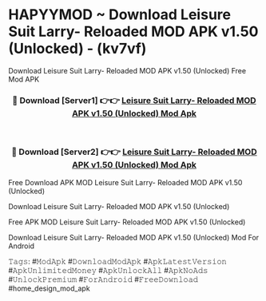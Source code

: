# HAPYYMOD ~ Download Leisure Suit Larry- Reloaded MOD APK v1.50 (Unlocked) - (kv7vf)
Download Leisure Suit Larry- Reloaded MOD APK v1.50 (Unlocked) Free Mod APK

<div align="center">
<h3>🔴 Download [Server1] 👉👉 <a href="https://apk-comot.site?title=Leisure_Suit_Larry-_Reloaded_MOD_APK_v1.50_(Unlocked)">Leisure Suit Larry- Reloaded MOD APK v1.50 (Unlocked) Mod Apk</a></h3><br>

<h3>🔴 Download [Server2] 👉👉 <a href="https://apk-comot.site?title=Leisure_Suit_Larry-_Reloaded_MOD_APK_v1.50_(Unlocked)">Leisure Suit Larry- Reloaded MOD APK v1.50 (Unlocked) Mod Apk</a></h3>
</div>


Free Download APK MOD Leisure Suit Larry- Reloaded MOD APK v1.50 (Unlocked)

Download Leisure Suit Larry- Reloaded MOD APK v1.50 (Unlocked) 

Free APK MOD Leisure Suit Larry- Reloaded MOD APK v1.50 (Unlocked) 

Download Leisure Suit Larry- Reloaded MOD APK v1.50 (Unlocked) Mod For Android

𝚃𝚊𝚐𝚜: #𝙼𝚘𝚍𝙰𝚙𝚔 #𝙳𝚘𝚠𝚗𝚕𝚘𝚊𝚍𝙼𝚘𝚍𝙰𝚙𝚔 #𝙰𝚙𝚔𝙻𝚊𝚝𝚎𝚜𝚝𝚅𝚎𝚛𝚜𝚒𝚘𝚗 #𝙰𝚙𝚔𝚄𝚗𝚕𝚒𝚖𝚒𝚝𝚎𝚍𝙼𝚘𝚗𝚎𝚢 #𝙰𝚙𝚔𝚄𝚗𝚕𝚘𝚌𝚔𝙰𝚕𝚕 #𝙰𝚙𝚔𝙽𝚘𝙰𝚍𝚜 #𝚄𝚗𝚕𝚘𝚌𝚔𝙿𝚛𝚎𝚖𝚒𝚞𝚖 #𝙵𝚘𝚛𝙰𝚗𝚍𝚛𝚘𝚒𝚍 #𝙵𝚛𝚎𝚎𝙳𝚘𝚠𝚗𝚕𝚘𝚊𝚍 #home_design_mod_apk